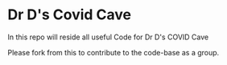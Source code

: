 # Dr D's Covid Cave

In this repo will reside all useful Code for Dr D's COVID Cave

Please fork from this to contribute to the code-base as a group. 
